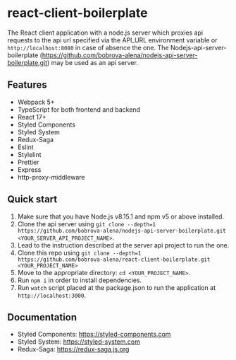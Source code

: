 # react-client-boilerplate

The React client application with a node.js server which proxies api requests to the api url specified via 
the API_URL environment variable or `http://localhost:8080` in case of absence the one.
The Nodejs-api-server-boilerplate (https://github.com/bobrova-alena/nodejs-api-server-boilerplate.git)
may be used as an api server.

## Features
- Webpack 5+
- TypeScript for both frontend and backend
- React 17+
- Styled Components
- Styled System
- Redux-Saga
- Eslint
- Stylelint
- Prettier
- Express
- http-proxy-middleware

## Quick start

1. Make sure that you have Node.js v8.15.1 and npm v5 or above installed.
2. Clone the api server using `git clone --depth=1 https://github.com/bobrova-alena/nodejs-api-server-boilerplate.git <YOUR_SERVER_API_PROJECT_NAME>`.
3. Lead to the instruction described at the server api project to run the one.
4. Clone this repo using `git clone --depth=1 https://github.com/bobrova-alena/react-client-boilerplate.git <YOUR_PROJECT_NAME>`
5. Move to the appropriate directory: `cd <YOUR_PROJECT_NAME>`.
6. Run `npm i` in order to install dependencies.
7. Run `watch` script placed at the package.json to run the application at `http://localhost:3000`.

## Documentation
- Styled Components: https://styled-components.com
- Styled System: https://styled-system.com
- Redux-Saga: https://redux-saga.js.org